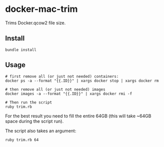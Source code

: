 # docker-mac-trim

Trims Docker.qcow2 file size.

## Install

```
bundle install
```

## Usage

```
# first remove all (or just not needed) containers:
docker ps -a --format "{{.ID}}" | xargs docker stop | xargs docker rm

# then remove all (or just not needed) images
docker images -a --format "{{.ID}}" | xargs docker rmi -f

# Then run the script
ruby trim.rb
```

For the best result you need to fill the entire 64GB (this will take ~64GB space during the script run).

The script also takes an argument:

```
ruby trim.rb 64
```
